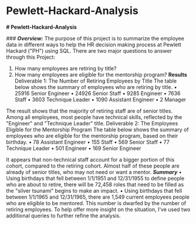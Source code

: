 # Pewlett-Hackard-Analysis
**# Pewlett-Hackard-Analysis**

_### **Overview:**_
The purpose of this project is to summarize the employee data in different ways to help the HR decision making process at Pewlett Hackard ("PH") using SQL. There are two major questions to answer through this Project:
1.	How many employees are retiring by title?
2.	How many employees are eligible for the mentorship program?
**Results**
Deliverable 1: The Number of Retiring Employees by Title
The table below shows the summary of employees who are retiring by title.
•	25916 Senior Engineer
•	24926 Senior Staff
•	9285 Engineer
•	7636 Staff
•	3603 Technique Leader
•	1090 Assistant Engineer
•	2 Manager

The result shows that the majority of retiring staff are of senior titles.
Among all employees, most people have technical skills, reflected by the "Engineer" and "Technique Leader" title.
Deliverable 2: The Employees Eligible for the Mentorship Program
The table below shows the summary of employees who are eligible for the mentorship program, based on their birthday.
•	78 Assistant Engineer
•	155 Staff
•	569 Senior Staff
•	77 Technique Leader
•	501 Engineer
•	169 Senior Engineer

It appears that non-technical staff account for a bigger portion of this cohort, compared to the retiring cohort.
Almost half of these people are already of senior titles, who may not need or want a mentor.
_**Summary**_
•	Using birthdays that fell between 1/1/1951 and 12/31/1955 to define people who are about to retire, there will be 72,458 roles that need to be filled as the "silver tsunami" begins to make an impact.
•	Using birthdays that fell between 1/1/1965 and 12/31/1965, there are 1,549 current employees people who are eligible to be mentored. This number is dwarfed by the number of retiring employees.
To help offer more insight on the situation, I've used two additional queries to further refine the analysis.

